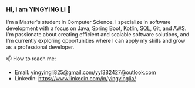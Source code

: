 ### Hi, I am YINGYING LI 👋
 I'm a Master's student in Computer Science. I specialize in software development with a focus on Java, Spring Boot, Kotlin, SQL, Git, and AWS. I'm passionate about creating efficient and scalable software solutions, and I'm currently exploring opportunities where I can apply my skills and grow as a professional developer.

📫 How to reach me:
- Email: yingyingli825@gmail.com/yyl382427@outlook.com
- LinkedIn: https://www.linkedin.com/in/yingyinglia/


<!--
**SarahLi2586/SarahLi2586** is a ✨ _special_ ✨ repository because its `README.md` (this file) appears on your GitHub profile.

Here are some ideas to get you started:

- 🔭 I’m currently working on ...
- 🌱 I’m currently learning ...
- 👯 I’m looking to collaborate on ...
- 🤔 I’m looking for help with ...
- 💬 Ask me about ...
- 📫 How to reach me: ...
- 😄 Pronouns: ...
- ⚡ Fun fact: ...
-->
